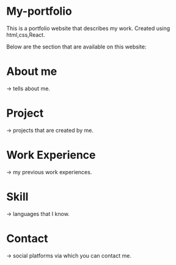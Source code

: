 # My-portfolio
This is a portfolio website that describes my work.
Created using html,css,React.

Below are the section that are available on this website:
# About me
  -> tells about me.
# Project
  -> projects that are created by me.
# Work Experience
  -> my previous work experiences.
# Skill
  -> languages that I know.
# Contact
  -> social platforms via which you can contact me.

